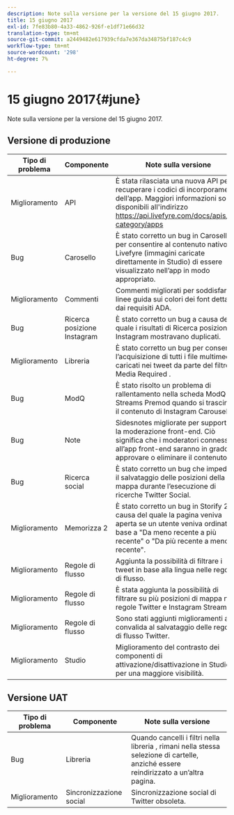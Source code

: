 ```yaml
---
description: Note sulla versione per la versione del 15 giugno 2017.
title: 15 giugno 2017
exl-id: 7fe83b80-4a33-4862-926f-e1df71e66d32
translation-type: tm+mt
source-git-commit: a2449482e617939cfda7e367da34875bf187c4c9
workflow-type: tm+mt
source-wordcount: '298'
ht-degree: 7%

---
```


# 15 giugno 2017{#june}

Note sulla versione per la versione del 15 giugno 2017.

## Versione di produzione

| **Tipo di problema** | **Componente** | **Note sulla versione** |
|---|---|---|
| Miglioramento | API | È stata rilasciata una nuova API per recuperare i codici di incorporamento dell’app. Maggiori informazioni sono disponibili all&#39;indirizzo https://api.livefyre.com/docs/apis/by-category/apps |
| Bug | Carosello | È stato corretto un bug in Carosello per consentire al contenuto nativo Livefyre (immagini caricate direttamente in Studio) di essere visualizzato nell’app in modo appropriato. |
| Miglioramento | Commenti | Commenti migliorati per soddisfare le linee guida sui colori dei font dettate dai requisiti ADA. |
| Bug | Ricerca posizione Instagram | È stato corretto un bug a causa del quale i risultati di Ricerca posizione di Instagram mostravano duplicati. |
| Miglioramento | Libreria | È stato corretto un bug per consentire l’acquisizione di tutti i file multimediali caricati nei tweet da parte del filtro Media Required . |
| Bug | ModQ | È stato risolto un problema di rallentamento nella scheda ModQ Streams Premod quando si trascinava il contenuto di Instagram Carousel. |
| Bug | Note | Sidesnotes migliorate per supportare la moderazione front-end. Ciò significa che i moderatori connessi all’app front-end saranno in grado di approvare o eliminare il contenuto. |
| Bug | Ricerca social | È stato corretto un bug che impediva il salvataggio delle posizioni della mappa durante l’esecuzione di ricerche Twitter Social. |
| Miglioramento | Memorizza 2 | È stato corretto un bug in Storify 2 a causa del quale la pagina veniva aperta se un utente veniva ordinato in base a &quot;Da meno recente a più recente&quot; o &quot;Da più recente a meno recente&quot;. |
| Miglioramento | Regole di flusso | Aggiunta la possibilità di filtrare i tweet in base alla lingua nelle regole di flusso. |
| Miglioramento | Regole di flusso | È stata aggiunta la possibilità di filtrare su più posizioni di mappa nelle regole Twitter e Instagram Stream. |
| Miglioramento | Regole di flusso | Sono stati aggiunti miglioramenti alla convalida al salvataggio delle regole di flusso Twitter. |
| Miglioramento | Studio | Miglioramento del contrasto dei componenti di attivazione/disattivazione in Studio per una maggiore visibilità. |

## Versione UAT

| **Tipo di problema** | **Componente** | **Note sulla versione** |
|---|---|---|
| Bug | Libreria | Quando cancelli i filtri nella libreria , rimani nella stessa selezione di cartelle, anziché essere reindirizzato a un’altra pagina. |
| Miglioramento | Sincronizzazione social | Sincronizzazione social di Twitter obsoleta. |
